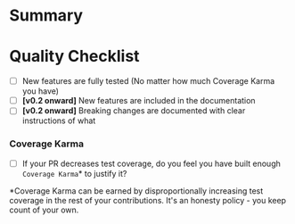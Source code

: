 <!-- PRs into main are released as soon as they are merged. Their descriptions will be used directly to create release notes, so make sure they contain everything! -->
<!-- Anything added between the auto-generation marker comments will be replaced on every pushed commit, so make sure to add anything you want to add outside of them. -->
<!-- However, any part of the final PR description (i.e. the description at the point of the final commit to the PR) can be changed and will be retained when producing the release notes -->
<!-- Please don't add features not discussed in an issue first -->

# Summary

<!--- START AUTOGENERATED NOTES --->
<!--- END AUTOGENERATED NOTES --->

# Quality Checklist

- [ ] New features are fully tested (No matter how much Coverage Karma you have)
- [ ] **[v0.2 onward]** New features are included in the documentation
- [ ] **[v0.2 onward]** Breaking changes are documented with clear instructions of what 

### Coverage Karma

- [ ] If your PR decreases test coverage, do you feel you have built enough `Coverage Karma`* to justify it?

*Coverage Karma can be earned by disproportionally increasing test coverage in the rest of your contributions.
It's an honesty policy - you keep count of your own.
